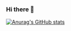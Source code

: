 ### Hi there 👋

[![Anurag's GitHub stats](https://github-readme-stats.vercel.app/api?username=francinelucca&show_icons=true)](https://github.com/anuraghazra/github-readme-stats)




<!--
**francinelucca/francinelucca** is a ✨ _special_ ✨ repository because its `README.md` (this file) appears on your GitHub profile.

Here are some ideas to get you started:

- 🔭 I’m currently working on ...
- 🌱 I’m currently learning ...
- 👯 I’m looking to collaborate on ...
- 🤔 I’m looking for help with ...
- 💬 Ask me about ...
- 📫 How to reach me: ...
- 😄 Pronouns: ...
- ⚡ Fun fact: ...
-->
